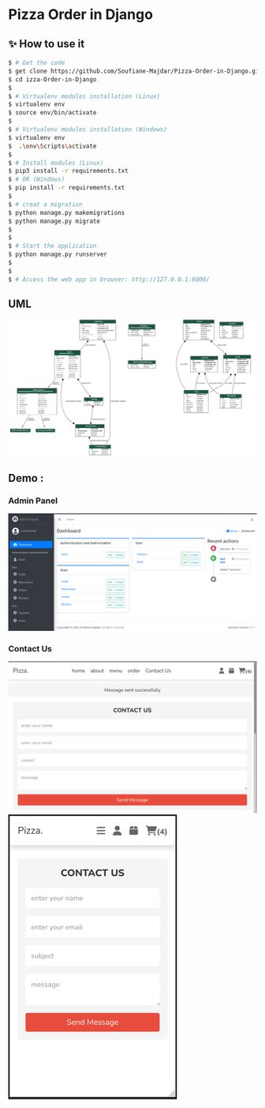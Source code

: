 # Pizza Order in Django

## ✨ How to use it

```bash
$ # Get the code
$ get clone https://github.com/Soufiane-Majdar/Pizza-Order-in-Django.git
$ cd izza-Order-in-Django
$
$ # Virtualenv modules installation (Linux)
$ virtualenv env
$ source env/bin/activate
$
$ # Virtualenv modules installation (Windows)
$ virtualenv env
$  .\env\Scripts\activate
$
$ # Install modules (Linux)
$ pip3 install -r requirements.txt
$ # OR (Windows)
$ pip install -r requirements.txt
$
$ # creat a migration
$ python manage.py makemigrations
$ python manage.py migrate
$
$
$ # Start the application
$ python manage.py runserver 
$
$
$ # Access the web app in browser: http://127.0.0.1:8000/
```
## UML
<img src="readme_IMG/UML.png" />


## Demo :

### Admin Panel
<img src="readme_IMG/Admin_panel.png" />

### Contact Us
<img src="readme_IMG/Contact_US.png" />
<img src="readme_IMG/Contact_US_mobile.png" />
